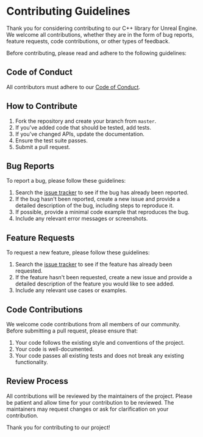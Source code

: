 # Contributing Guidelines

Thank you for considering contributing to our C++ library for Unreal Engine. We welcome all contributions, whether they are in the form of bug reports, feature requests, code contributions, or other types of feedback.

Before contributing, please read and adhere to the following guidelines:

## Code of Conduct

All contributors must adhere to our [Code of Conduct](CODE_OF_CONDUCT.md).

## How to Contribute

1. Fork the repository and create your branch from `master`.
2. If you've added code that should be tested, add tests.
3. If you've changed APIs, update the documentation.
4. Ensure the test suite passes.
5. Submit a pull request.

## Bug Reports

To report a bug, please follow these guidelines:

1. Search the [issue tracker](https://github.com/StoneGoblinGames/OldSchoolRPGPlugin) to see if the bug has already been reported.
2. If the bug hasn't been reported, create a new issue and provide a detailed description of the bug, including steps to reproduce it.
3. If possible, provide a minimal code example that reproduces the bug.
4. Include any relevant error messages or screenshots.

## Feature Requests

To request a new feature, please follow these guidelines:

1. Search the [issue tracker](https://github.com/StoneGoblinGames/OldSchoolRPGPlugin) to see if the feature has already been requested.
2. If the feature hasn't been requested, create a new issue and provide a detailed description of the feature you would like to see added.
3. Include any relevant use cases or examples.

## Code Contributions

We welcome code contributions from all members of our community. Before submitting a pull request, please ensure that:

1. Your code follows the existing style and conventions of the project.
2. Your code is well-documented.
3. Your code passes all existing tests and does not break any existing functionality.

## Review Process

All contributions will be reviewed by the maintainers of the project. Please be patient and allow time for your contribution to be reviewed. The maintainers may request changes or ask for clarification on your contribution.

Thank you for contributing to our project!

